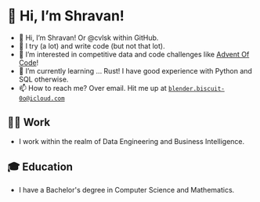 # 👋 Hi, I’m Shravan!

- 👋 Hi, I’m Shravan! Or @cvlsk within GitHub.
- 💞️ I try (a lot) and write code (but not that lot).
- 👀 I’m interested in competitive data and code challenges like [Advent Of Code](https://adventofcode.com/about)!
- 🌱 I’m currently learning ... Rust! I have good experience with Python and SQL otherwise.
- 📫 How to reach me? Over email. Hit me up at [```blender.biscuit-0o@icloud.com```](mailto:blender.biscuit-0o@icloud.com)

## 👩‍💻 Work

- I work within the realm of Data Engineering and Business Intelligence.

## 🎓 Education

- I have a Bachelor's degree in Computer Science and Mathematics.

<!---
cvlsk/cvlsk is a ✨ special ✨ repository because its `README.md` (this file) appears on your GitHub profile.
You can click the Preview link to take a look at your changes.
--->
